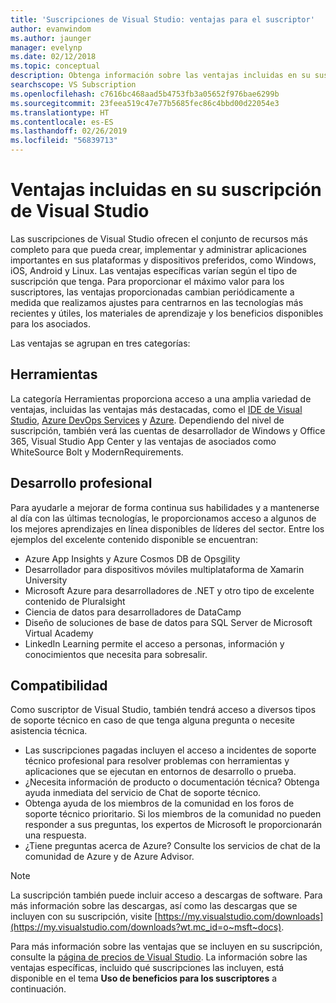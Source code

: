 ```yaml
---
title: 'Suscripciones de Visual Studio: ventajas para el suscriptor'
author: evanwindom
ms.author: jaunger
manager: evelynp
ms.date: 02/12/2018
ms.topic: conceptual
description: Obtenga información sobre las ventajas incluidas en su suscripción de Visual Studio
searchscope: VS Subscription
ms.openlocfilehash: c7616bc468aad5b4753fb3a05652f976bae6299b
ms.sourcegitcommit: 23feea519c47e77b5685fec86c4bbd00d22054e3
ms.translationtype: HT
ms.contentlocale: es-ES
ms.lasthandoff: 02/26/2019
ms.locfileid: "56839713"
---
```

# <a name="benefits-included-in-your-visual-studio-subscription"></a>Ventajas incluidas en su suscripción de Visual Studio

Las suscripciones de Visual Studio ofrecen el conjunto de recursos más completo para que pueda crear, implementar y administrar aplicaciones importantes en sus plataformas y dispositivos preferidos, como Windows, iOS, Android y Linux.  Las ventajas específicas varían según el tipo de suscripción que tenga.  Para proporcionar el máximo valor para los suscriptores, las ventajas proporcionadas cambian periódicamente a medida que realizamos ajustes para centrarnos en las tecnologías más recientes y útiles, los materiales de aprendizaje y los beneficios disponibles para los asociados.

Las ventajas se agrupan en tres categorías:

## <a name="tools"></a>Herramientas
La categoría Herramientas proporciona acceso a una amplia variedad de ventajas, incluidas las ventajas más destacadas, como el [IDE de Visual Studio](vs-ide-benefit.md), [Azure DevOps Services](vs-azure-devops.md) y [Azure](vs-azure.md).  Dependiendo del nivel de suscripción, también verá las cuentas de desarrollador de Windows y Office 365, Visual Studio App Center y las ventajas de asociados como WhiteSource Bolt y ModernRequirements.

## <a name="professional-development"></a>Desarrollo profesional
Para ayudarle a mejorar de forma continua sus habilidades y a mantenerse al día con las últimas tecnologías, le proporcionamos acceso a algunos de los mejores aprendizajes en línea disponibles de líderes del sector. Entre los ejemplos del excelente contenido disponible se encuentran:
- Azure App Insights y Azure Cosmos DB de Opsgility
- Desarrollador para dispositivos móviles multiplataforma de Xamarin University
- Microsoft Azure para desarrolladores de .NET y otro tipo de excelente contenido de Pluralsight
- Ciencia de datos para desarrolladores de DataCamp
- Diseño de soluciones de base de datos para SQL Server de Microsoft Virtual Academy
- LinkedIn Learning permite el acceso a personas, información y conocimientos que necesita para sobresalir.

## <a name="support"></a>Compatibilidad
Como suscriptor de Visual Studio, también tendrá acceso a diversos tipos de soporte técnico en caso de que tenga alguna pregunta o necesite asistencia técnica.
- Las suscripciones pagadas incluyen el acceso a incidentes de soporte técnico profesional para resolver problemas con herramientas y aplicaciones que se ejecutan en entornos de desarrollo o prueba.
- ¿Necesita información de producto o documentación técnica?  Obtenga ayuda inmediata del servicio de Chat de soporte técnico.
- Obtenga ayuda de los miembros de la comunidad en los foros de soporte técnico prioritario.  Si los miembros de la comunidad no pueden responder a sus preguntas, los expertos de Microsoft le proporcionarán una respuesta.
- ¿Tiene preguntas acerca de Azure?  Consulte los servicios de chat de la comunidad de Azure y de Azure Advisor.

> [!NOTE]
> La suscripción también puede incluir acceso a descargas de software.  Para más información sobre las descargas, así como las descargas que se incluyen con su suscripción, visite [https://my.visualstudio.com/downloads](https://my.visualstudio.com/downloads?wt.mc_id=o~msft~docs).

Para más información sobre las ventajas que se incluyen en su suscripción, consulte la [página de precios de Visual Studio](https://visualstudio.microsoft.com/vs/pricing/).  La información sobre las ventajas específicas, incluido qué suscripciones las incluyen, está disponible en el tema **Uso de beneficios para los suscriptores** a continuación.
